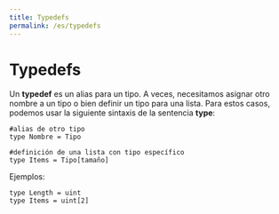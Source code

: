 ```yaml
---
title: Typedefs
permalink: /es/typedefs
---
```


# Typedefs

Un **typedef** es un alias para un tipo.
A veces, necesitamos asignar otro nombre a un tipo o bien definir un tipo para una lista.
Para estos casos, podemos usar la siguiente sintaxis de la sentencia **type**:

```
#alias de otro tipo
type Nombre = Tipo

#definición de una lista con tipo específico
type Items = Tipo[tamaño]
```

Ejemplos:

```
type Length = uint
type Items = uint[2]
```